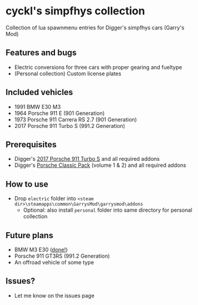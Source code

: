 # cyckl's simpfhys collection
Collection of lua spawnmenu entries for Digger's simpfhys cars (Garry's Mod)

## Features and bugs
* Electric conversions for three cars with proper gearing and fueltype
* (Personal collection) Custom license plates

## Included vehicles
* 1991 BMW E30 M3
* 1964 Porsche 911 E (901 Generation)
* 1973 Porsche 911 Carrera RS 2.7 (901 Generation)
* 2017 Porsche 911 Turbo S (991.2 Generation)

## Prerequisites 
* Digger's [2017 Porsche 911 Turbo S](https://steamcommunity.com/sharedfiles/filedetails/?id=870276599) and all required addons
* Digger's [Porsche Classic Pack](https://steamcommunity.com/sharedfiles/filedetails/?id=1127283447) (volume 1 & 2) and all required addons

## How to use
* Drop `electric` folder into `<steam dir>\steamapps\common\GarrysMod\garrysmod\addons`
  * Optional: also install `personal` folder into same directory for personal collection

## Future plans
* BMW M3 E30 ([done!](https://steamcommunity.com/sharedfiles/filedetails/?id=2091058395))
* Porsche 911 GT3RS (991.2 Generation)
* An offroad vehicle of some type

## Issues?
* Let me know on the issues page
